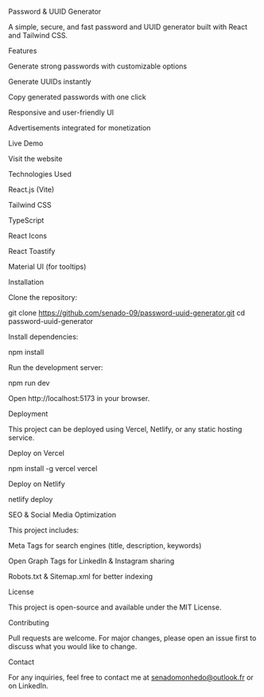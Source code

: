 Password & UUID Generator

A simple, secure, and fast password and UUID generator built with React and Tailwind CSS.

Features

Generate strong passwords with customizable options

Generate UUIDs instantly

Copy generated passwords with one click

Responsive and user-friendly UI

Advertisements integrated for monetization

Live Demo

Visit the website

Technologies Used

React.js (Vite)

Tailwind CSS

TypeScript

React Icons

React Toastify

Material UI (for tooltips)

Installation

Clone the repository:

git clone https://github.com/senado-09/password-uuid-generator.git
cd password-uuid-generator

Install dependencies:

npm install

Run the development server:

npm run dev

Open http://localhost:5173 in your browser.

Deployment

This project can be deployed using Vercel, Netlify, or any static hosting service.

Deploy on Vercel

npm install -g vercel
vercel

Deploy on Netlify

netlify deploy

SEO & Social Media Optimization

This project includes:

Meta Tags for search engines (title, description, keywords)

Open Graph Tags for LinkedIn & Instagram sharing

Robots.txt & Sitemap.xml for better indexing

License

This project is open-source and available under the MIT License.

Contributing

Pull requests are welcome. For major changes, please open an issue first to discuss what you would like to change.

Contact

For any inquiries, feel free to contact me at senadomonhedo@outlook.fr or on LinkedIn.